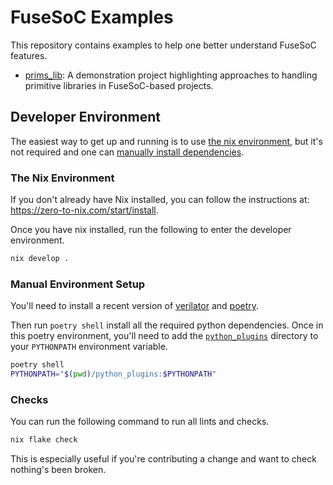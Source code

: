 # FuseSoC Examples

This repository contains examples to help one better understand FuseSoC features.

- [prims_lib](./prims_lib):
    A demonstration project highlighting approaches to handling primitive libraries
    in FuseSoC-based projects.


## Developer Environment

The easiest way to get up and running is to use [the nix environment](#the-nix-environment),
but it's not required and one can [manually install dependencies](#manual-environment-setup).

### The Nix Environment

If you don't already have Nix installed,
you can follow the instructions at: <https://zero-to-nix.com/start/install>.

Once you have nix installed, run the following to enter the developer environment.

```sh
nix develop .
```

### Manual Environment Setup

You'll need to install a recent version of [verilator](https://www.veripool.org/verilator/)
and [poetry](https://python-poetry.org/).

Then run `poetry shell` install all the required python dependencies.
Once in this poetry environment, you'll need to add the [`python_plugins`](./python_plugins) directory to your `PYTHONPATH` environment variable.

```sh
poetry shell
PYTHONPATH="$(pwd)/python_plugins:$PYTHONPATH"
```


### Checks

You can run the following command to run all lints and checks.

```sh
nix flake check
```

This is especially useful if you're contributing a change and want to check nothing's been broken.
